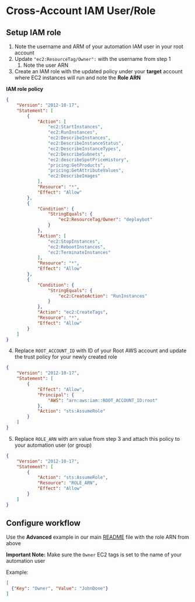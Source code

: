 # Cross-Account IAM User/Role
## Setup IAM role
1. Note the username and ARM of your automation IAM user in your root account
2. Update `"ec2:ResourceTag/Owner":` with the username from step 1  
    1. Note the user ARN
3. Create an IAM role with the updated policy under your **target** account where EC2 instances will run and note the **Role ARN**

**IAM role policy**
```JSON
{
    "Version": "2012-10-17",
    "Statement": [
        {
            "Action": [
                "ec2:StartInstances",
                "ec2:RunInstances",
                "ec2:DescribeInstances",
                "ec2:DescribeInstanceStatus",
                "ec2:DescribeInstanceTypes",
                "ec2:DescribeSubnets",
                "ec2:describeSpotPriceHistory",
                "pricing:GetProducts",
                "pricing:GetAttributeValues",
                "ec2:DescribeImages"
            ],
            "Resource": "*",
            "Effect": "Allow"
        },
        {
            "Condition": {
                "StringEquals": {
                    "ec2:ResourceTag/Owner": "deploybot"
                }
            },
            "Action": [
                "ec2:StopInstances",
                "ec2:RebootInstances",
                "ec2:TerminateInstances"
            ],
            "Resource": "*",
            "Effect": "Allow"
        },
        {
            "Condition": {
                "StringEquals": {
                    "ec2:CreateAction": "RunInstances"
                }
            },
            "Action": "ec2:CreateTags",
            "Resource": "*",
            "Effect": "Allow"
        }
    ]
}
```
4. Replace `ROOT_ACCOUNT_ID` with ID of your Root AWS account and update the trust policy for your newly created role
```json
{
    "Version": "2012-10-17",
    "Statement": [
        {
            "Effect": "Allow",
            "Principal": {
                "AWS": "arn:aws:iam::ROOT_ACCOUNT_ID:root"
            },
            "Action": "sts:AssumeRole"
        }
    ]
}
```
5. Replace `ROLE_ARN` with arn value from step 3 and attach this policy to your automation user (or group)
```json
{
    "Version": "2012-10-17",
    "Statement": [
        {
            "Action": "sts:AssumeRole",
            "Resource": "ROLE_ARN",
            "Effect": "Allow"
        }
    ]
}
```

## Configure workflow
Use the **Advanced** example in our main [README](../README.md) file with the role ARN from above

**Important Note:** Make sure the `Owner` EC2 tags is set to the name of your automation user 

Example: 
```json
[
  {"Key": "Owner", "Value": "JohnDone"}
]
```

